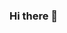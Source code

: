 ### Hi there 👋

<!--
**DevNicNic
/DevNicNic** is a ✨ _special_ ✨ repository because its `README.md` (this file) appears on your GitH![videoRapido](https://github.com/DevNicNic/DevNicNic/assets/141369022/417d712b-fd75-4af5-a7c5-6b8ceeb720f5)
ub profile.

Here are some ideas to get you started:

- 🔭 I’m currently working on ...
- 🌱 I’m currently learning ...
- 👯 I’m looking to collaborate on ...
- 🤔 I’m looking for help with ...
- 💬 Ask me about ...
- 📫 How to reach me: ...
- 😄 Pronouns: ...
- ⚡ Fun fact: ...
-->
